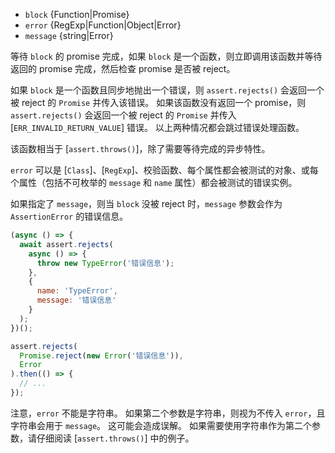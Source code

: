 <!-- YAML
added: v10.0.0
-->
* `block` {Function|Promise}
* `error` {RegExp|Function|Object|Error}
* `message` {string|Error}

等待 `block` 的 promise 完成，如果 `block` 是一个函数，则立即调用该函数并等待返回的 promise 完成，然后检查 promise 是否被 reject。

如果 `block` 是一个函数且同步地抛出一个错误，则 `assert.rejects()` 会返回一个被 reject 的 `Promise` 并传入该错误。
如果该函数没有返回一个 promise，则 `assert.rejects()` 会返回一个被 reject 的 `Promise` 并传入 [`ERR_INVALID_RETURN_VALUE`] 错误。
以上两种情况都会跳过错误处理函数。

该函数相当于 [`assert.throws()`]，除了需要等待完成的异步特性。

`error` 可以是 [`Class`]、[`RegExp`]、校验函数、每个属性都会被测试的对象、或每个属性（包括不可枚举的 `message` 和 `name` 属性）都会被测试的错误实例。

如果指定了 `message`，则当 `block` 没被 reject 时，`message` 参数会作为 `AssertionError` 的错误信息。

```js
(async () => {
  await assert.rejects(
    async () => {
      throw new TypeError('错误信息');
    },
    {
      name: 'TypeError',
      message: '错误信息'
    }
  );
})();
```

```js
assert.rejects(
  Promise.reject(new Error('错误信息')),
  Error
).then(() => {
  // ...
});
```

注意，`error` 不能是字符串。
如果第二个参数是字符串，则视为不传入 `error`，且字符串会用于 `message`。
这可能会造成误解。
如果需要使用字符串作为第二个参数，请仔细阅读 [`assert.throws()`] 中的例子。

